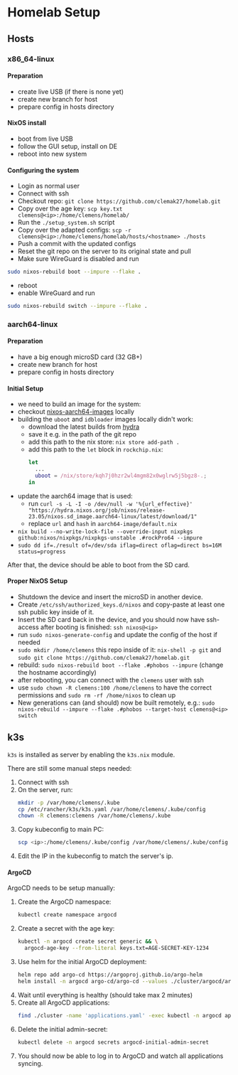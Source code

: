 # Homelab Setup

## Hosts

### x86_64-linux

#### Preparation

- create live USB (if there is none yet)
- create new branch for host
- prepare config in hosts directory

#### NixOS install

- boot from live USB
- follow the GUI setup, install on DE
- reboot into new system

#### Configuring the system

- Login as normal user
- Connect with ssh
- Checkout repo: `git clone https://github.com/clemak27/homelab.git`
- Copy over the age key: `scp key.txt clemens@<ip>:/home/clemens/homelab/`
- Run the `./setup_system.sh` script
- Copy over the adapted configs:
  `scp -r clemens@<ip>:/home/clemens/homelab/hosts/<hostname> ./hosts`
- Push a commit with the updated configs
- Reset the git repo on the server to its original state and pull
- Make sure WireGuard is disabled and run

```sh
sudo nixos-rebuild boot --impure --flake .
```

- reboot
- enable WireGuard and run

```sh
sudo nixos-rebuild switch --impure --flake .
```

### aarch64-linux

<!-- markdownlint-disable-next-line -->
#### Preparation

- have a big enough microSD card (32 GB+)
- create new branch for host
- prepare config in hosts directory

#### Initial Setup

<!-- markdownlint-capture -->
<!-- markdownlint-disable MD031 -->

- we need to build an image for the system:
- checkout [nixos-aarch64-images](https://github.com/Mic92/nixos-aarch64-images)
  locally
- building the `uboot` and `idbloader` images locally didn't work:
  - download the latest builds from
    [hydra](https://hydra.nixos.org/job/nixpkgs/trunk/ubootRockPro64.aarch64-linux)
  - save it e.g. in the path of the git repo
  - add this path to the nix store: `nix store add-path .`
  - add this path to the `let` block in `rockchip.nix`:
    ```nix
    let
      ...
      uboot = /nix/store/kqh7j0hzr2wl4mgm82x0wglrw5j5bgz8-.;
    in
    ```
- update the aarch64 image that is used:
  - run
    `curl -s -L -I -o /dev/null -w '%{url_effective}' "https://hydra.nixos.org/job/nixos/release-23.05/nixos.sd_image.aarch64-linux/latest/download/1"`
  - replace `url` and `hash` in `aarch64-image/default.nix`
  <!-- markdownlint-disable-next-line -->
- `nix build --no-write-lock-file --override-input nixpkgs github:nixos/nixpkgs/nixpkgs-unstable .#rockPro64 --impure`
- `sudo dd if=./result of=/dev/sda iflag=direct oflag=direct bs=16M status=progress`

<!-- markdownlint-restore -->

After that, the device should be able to boot from the SD card.

#### Proper NixOS Setup

- Shutdown the device and insert the microSD in another device.
- Create `/etc/ssh/authorized_keys.d/nixos` and copy-paste at least one ssh
  public key inside of it.
- Insert the SD card back in the device, and you should now have ssh-access
  after booting is finished: `ssh nixos@<ip>`
- run `sudo nixos-generate-config` and update the config of the host if needed
- `sudo mkdir /home/clemens` this repo inside of it: `nix-shell -p git` and
  `sudo git clone https://github.com/clemak27/homelab.git`
- rebuild: `sudo nixos-rebuild boot --flake .#phobos --impure` (change the
  hostname accordingly)
- after rebooting, you can connect with the `clemens` user with ssh
- use `sudo chown -R clemens:100 /home/clemens` to have the correct permissions
  and `sudo rm -rf /home/nixos` to clean up
- New generations can (and should) now be built remotely, e.g.:
  <!-- markdownlint-disable-next-line -->
  `sudo nixos-rebuild --impure --flake .#phobos --target-host clemens@<ip> switch`

## k3s

`k3s` is installed as server by enabling the `k3s.nix` module.

There are still some manual steps needed:

<!-- markdownlint-capture -->
<!-- markdownlint-disable MD031 -->

1. Connect with ssh
2. On the server, run:
   ```sh
   mkdir -p /var/home/clemens/.kube
   cp /etc/rancher/k3s/k3s.yaml /var/home/clemens/.kube/config
   chown -R clemens:clemens /var/home/clemens/.kube
   ```
3. Copy kubeconfig to main PC:
   ```sh
   scp <ip>:/home/clemens/.kube/config /var/home/clemens/.kube/config
   ```
4. Edit the IP in the kubeconfig to match the server's ip.
<!-- markdownlint-restore -->

#### ArgoCD

ArgoCD needs to be setup manually:

<!-- markdownlint-capture -->
<!-- markdownlint-disable MD031 -->

1. Create the ArgoCD namespace:
   ```sh
   kubectl create namespace argocd
   ```
2. Create a secret with the age key:
   ```sh
   kubectl -n argocd create secret generic && \
     argocd-age-key --from-literal keys.txt=AGE-SECRET-KEY-1234
   ```
3. Use helm for the initial ArgoCD deployment:
   ```sh
   helm repo add argo-cd https://argoproj.github.io/argo-helm
   helm install -n argocd argo-cd/argo-cd --values ./cluster/argocd/argocd/values.yaml
   ```
4. Wait until everything is healthy (should take max 2 minutes)
5. Create all ArgoCD applications:
   <!-- markdownlint-disable-next-line -->
   ```sh
   find ./cluster -name 'applications.yaml' -exec kubectl -n argocd apply -f {} \;
   ```
6. Delete the initial admin-secret:
   ```sh
   kubectl delete -n argocd secrets argocd-initial-admin-secret
   ```
7. You should now be able to log in to ArgoCD and watch all applications
syncing.
<!-- markdownlint-restore -->

<!-- ### longhorn -->
<!-- TODO spicy nixOS stuff -->
